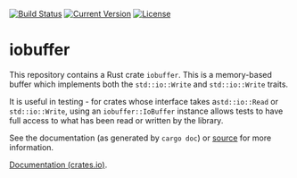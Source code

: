 [![Build Status](https://travis-ci.org/Metaswitch/iobuffer.svg?branch=master)](https://travis-ci.org/Metaswitch/iobuffer)
[![Current Version](https://img.shields.io/crates/v/iobuffer.svg)](https://crates.io/crates/iobuffer)
[![License](https://img.shields.io/github/license/Metaswitch/iobuffer.svg)](LICENSE)

# iobuffer

This repository contains a Rust crate `iobuffer`.
This is a memory-based buffer which implements both the `std::io::Write` and `std::io::Write` traits.

It is useful in testing - for crates whose interface takes a`std::io::Read` or `std::io::Write`,
using an `iobuffer::IoBuffer` instance allows tests to have full access to what has been read or written by the library.

See the documentation (as generated by `cargo doc`) or [source](src/lib.rs) for more information.

[Documentation (crates.io)](https://docs.rs/iobuffer).
